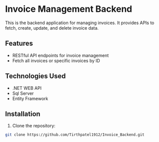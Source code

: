 # Invoice Management Backend

This is the backend application for managing invoices. It provides APIs to fetch, create, update, and delete invoice data.

## Features

- RESTful API endpoints for invoice management
- Fetch all invoices or specific invoices by ID

## Technologies Used

- .NET WEB API
- Sql Server
- Entity Framework

## Installation

1. Clone the repository:

```bash
git clone https://github.com/Tirthpatel1912/Invoice_Backend.git
